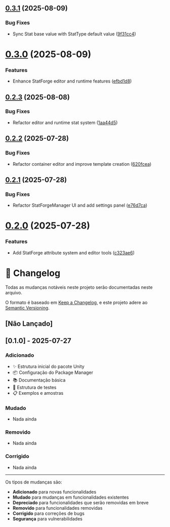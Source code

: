 ## [0.3.1](https://github.com/Natteens/statforge/compare/v0.3.0...v0.3.1) (2025-08-09)


### Bug Fixes

* Sync Stat base value with StatType default value ([9f31cc4](https://github.com/Natteens/statforge/commit/9f31cc431a08d81f1c9d812569c4e53f1410db57))

# [0.3.0](https://github.com/Natteens/statforge/compare/v0.2.3...v0.3.0) (2025-08-09)


### Features

* Enhance StatForge editor and runtime features ([efbd1d8](https://github.com/Natteens/statforge/commit/efbd1d80f49e5f28b9f3ec4476ea97ea496c528f))

## [0.2.3](https://github.com/Natteens/statforge/compare/v0.2.2...v0.2.3) (2025-08-08)


### Bug Fixes

* Refactor editor and runtime stat system ([1aa44d5](https://github.com/Natteens/statforge/commit/1aa44d58b353789234142ed582f7ee4584546ace))

## [0.2.2](https://github.com/Natteens/statforge/compare/v0.2.1...v0.2.2) (2025-07-28)


### Bug Fixes

* Refactor container editor and improve template creation ([620fcea](https://github.com/Natteens/statforge/commit/620fcea14c41a920b677eeddd2f7b85673f6d2f2))

## [0.2.1](https://github.com/Natteens/statforge/compare/v0.2.0...v0.2.1) (2025-07-28)


### Bug Fixes

* Refactor StatForgeManager UI and add settings panel ([e76d7ca](https://github.com/Natteens/statforge/commit/e76d7cab58f0474f9915b37cbade036053c38283))

# [0.2.0](https://github.com/Natteens/statforge/compare/v0.1.0...v0.2.0) (2025-07-28)


### Features

* Add StatForge attribute system and editor tools ([c323ae6](https://github.com/Natteens/statforge/commit/c323ae613b034a32c9f2dd72e49bde9bdfe01ded))

# 📝 Changelog

Todas as mudanças notáveis neste projeto serão documentadas neste arquivo.

O formato é baseado em [Keep a Changelog](https://keepachangelog.com/pt-BR/1.0.0/),
e este projeto adere ao [Semantic Versioning](https://semver.org/spec/v2.0.0.html).

## [Não Lançado]

## [0.1.0] - 2025-07-27

### Adicionado
- ✨ Estrutura inicial do pacote Unity
- 📦 Configuração do Package Manager
- 📚 Documentação básica
- 🧪 Estrutura de testes
- 📋 Exemplos e amostras

### Mudado
- Nada ainda

### Removido
- Nada ainda

### Corrigido
- Nada ainda

---

Os tipos de mudanças são:
- **Adicionado** para novas funcionalidades
- **Mudado** para mudanças em funcionalidades existentes
- **Depreciado** para funcionalidades que serão removidas em breve
- **Removido** para funcionalidades removidas
- **Corrigido** para correções de bugs
- **Segurança** para vulnerabilidades
